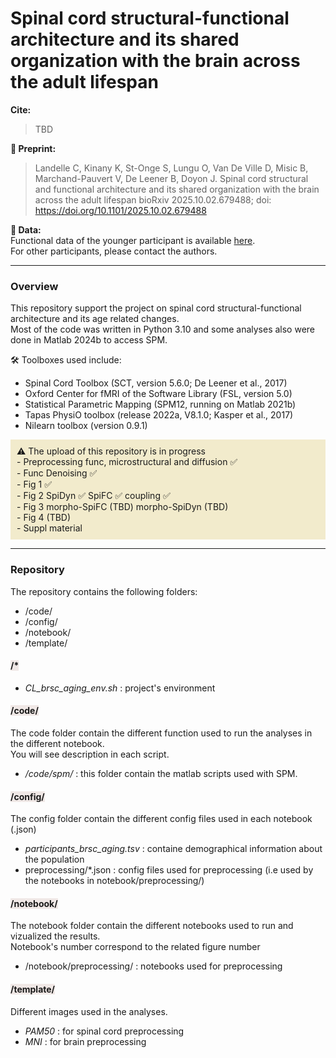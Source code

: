 # Spinal cord structural-functional architecture and its shared organization with the brain across the adult lifespan 
**Cite:**
> TBD

**📜 Preprint:**
>  Landelle C, Kinany K, St-Onge S, Lungu O, Van De Ville D, Misic B, Marchand-Pauvert V, De Leener B, Doyon J. 
Spinal cord structural and functional architecture and its shared organization with the brain across the adult lifespan 
bioRxiv 2025.10.02.679488;  doi: https://doi.org/10.1101/2025.10.02.679488

**💾 Data:**  
Functional data of the younger participant is available [here](https://openneuro.org/datasets/ds005075/).  
For other participants, please contact the authors.  

---
### Overview
This repository support the project on spinal cord structural-functional architecture and its age related changes.   
Most of the code was written in Python 3.10 and some analyses also were done in Matlab 2024b to access SPM.  

🛠️ Toolboxes used include:
- Spinal Cord Toolbox (SCT, version 5.6.0; De Leener et al., 2017)  
- Oxford Center for fMRI of the Software Library (FSL, version 5.0)   
- Statistical Parametric Mapping (SPM12, running on Matlab 2021b)  
- Tapas PhysiO toolbox (release 2022a, V8.1.0; Kasper et al., 2017)  
- Nilearn toolbox (version 0.9.1)

<div style="background-color: #f2ebccff; padding: 10px;">
⚠️ The upload of this repository is in progress    </br>
- Preprocessing func, microstructural and diffusion ✅   </br>
- Func Denoising ✅    </br>
- Fig 1 ✅    </br>
- Fig 2 SpiDyn ✅  SpiFC ✅  coupling ✅ </br>
- Fig 3 morpho-SpiFC (TBD) morpho-SpiDyn (TBD)</br>
- Fig 4 (TBD)</br>
- Suppl material</div>

---  
### Repository  
The repository contains the following folders:  
- /code/
- /config/
- /notebook/
- /template/
  
    
#### <span style="background-color:#F0E8E6">/* </span>
- *CL_brsc_aging_env.sh* : project's environment


#### <span style="background-color:#F0E8E6">/code/ </span>
The code folder contain the different function used to run the analyses in the different notebook.  
You will see description in each script.  
- */code/spm/* : this folder contain the matlab scripts used with SPM. 

#### <span style="background-color:#F0E8E6">/config/ </span>
The config folder contain the different config files used in each notebook (.json)
- *participants_brsc_aging.tsv* : containe demographical information about the population
- preprocessing/*.json : config files used for preprocessing (i.e used by the notebooks in notebook/preprocessing/)


#### <span style="background-color:#F0E8E6">/notebook/ </span>
The notebook folder contain the different notebooks used to run and vizualized the results.  
Notebook's number correspond to the related figure number
- /notebook/preprocessing/ : notebooks used for preprocessing

#### <span style="background-color:#F0E8E6">/template/ </span>
Different images used in the analyses.
- *PAM50* : for spinal cord preprocessing
- *MNI* : for brain preprocessing
